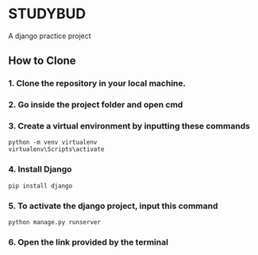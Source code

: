 # STUDYBUD
A django practice project

## How to Clone
### 1. Clone the repository in your local machine.
### 2. Go inside the project folder and open cmd
### 3. Create a virtual environment by inputting these commands
```
python -m venv virtualenv
virtualenv\Scripts\activate
```
### 4. Install Django
`pip install django`
### 5. To activate the django project, input this command
`python manage.py runserver`
### 6. Open the link provided by the terminal
